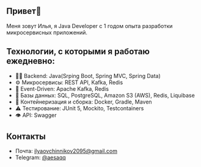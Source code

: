 ## Привет👋
Меня зовут Илья, я Java Developer с 1 годом опыта разработки микросервисных приложений.

## Технологии, с которыми я работаю ежедневно:
- 👨‍💻 Backend: Java(Srping Boot, Spring MVC, Spring Data)
- ⚙️ Микросервисы: REST API, Kafka, Redis
- 💬 Event-Driven: Apache Kafka, Redis
- 💽 Базы данных: SQL, PostgreSQL, Amazon S3 (AWS), Redis, Liquibase
- 🔧 Контейнеризация и сборка: Docker, Gradle, Maven
- ⚠️ Тестирование: JUnit 5, Mockito, Testcontainers
- 👁️ API: Swagger

## Контакты
- Почта: ilyaovchinnikov2095@gmail.com
- Telegram: [@aesaqq](t.me/aesaqq)
